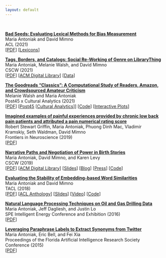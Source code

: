 ```yaml
---
layout: default
---
```


<br>

**[Bad Seeds: Evaluating Lexical Methods for Bias Measurement](https://maria-antoniak.github.io/resources/2021_acl_bad_seeds.pdf)**  
Maria Antoniak and David Mimno  
ACL (2021)  
[[PDF](https://maria-antoniak.github.io/resources/2021_acl_bad_seeds.pdf)] [[Lexicons](https://github.com/maria-antoniak/bad-seeds)]

**[Tags, Borders, and Catalogs: Social Re-Working of Genre on LibraryThing](https://maria-antoniak.github.io/resources/2021_cscw_librarything_genres.pdf)**  
Maria Antoniak, Melanie Walsh, and David Mimno  
CSCW (2021)  
[[PDF](https://maria-antoniak.github.io/resources/2021_cscw_librarything_genres.pdf)] [[ACM Digital Library](https://dl.acm.org/doi/10.1145/3449103)] [[Data](https://github.com/maria-antoniak/librarything-genres)]

**[The Goodreads “Classics”: A Computational Study of Readers, Amazon, and Crowdsourced Amateur Criticism](https://maria-antoniak.github.io/resources/2021_post45_classics.pdf)**    
Melanie Walsh and Maria Antoniak  
Post45 x Cultural Analytics (2021)  
[[PDF](https://maria-antoniak.github.io/resources/2021_post45_ca_classics.pdf)] [[Post45](https://post45.org/2021/04/the-goodreads-classics-a-computational-study-of-readers-amazon-and-crowdsourced-amateur-criticism/) [[Cultural Analytics](https://culturalanalytics.org/article/22221-the-goodreads-classics-a-computational-study-of-readers-amazon-and-crowdsourced-amateur-criticism)]] [[Code](https://github.com/maria-antoniak/goodreads-scraper)] [[Interactive Plots](https://melaniewalsh.github.io/Goodreads-Classics/)]     

**[Imagined examples of painful experiences provided by chronic low back pain patients and attributed a pain numerical rating score](https://maria-antoniak.github.io/resources/2020_frontiers_pain.pdf)**  
Robert Stewart Griffin, Maria Antoniak, Phuong Dinh Mac, Vladimir Kramskiy, Seth Waldman, David Mimno  
Frontiers in Neuroscience (2019)  
[[PDF](https://maria-antoniak.github.io/resources/2020_frontiers_pain.pdf)]

**[Narrative Paths and Negotiation of Power in Birth Stories](https://maria-antoniak.github.io/resources/2019_cscw_birth_stories.pdf)**  
Maria Antoniak, David Mimno, and Karen Levy  
CSCW (2019)  
[[PDF](https://maria-antoniak.github.io/resources/2019_cscw_birth_stories.pdf)] [[ACM Digital Library](https://dl.acm.org/doi/10.1145/3359190)] [[Slides](https://maria-antoniak.github.io/resources/2019_11_12_cscw_birth_stories_presentation.pdf)]  [[Blog](https://maria-antoniak.github.io/2019/11/04/computational-reading-birth-stories.html)] [[Press](http://news.cornell.edu/stories/2019/11/online-birth-stories-reveal-power-imbalances)] [[Code](https://github.com/maria-antoniak/little-mallet-wrapper)]   

**[Evaluating the Stability of Embedding-based Word Similarities](https://maria-antoniak.github.io/resources/2018_evaluating_stability.pdf)**   
Maria Antoniak and David Mimno  
TACL (2018)  
[[PDF](https://maria-antoniak.github.io/resources/2018_evaluating_stability.pdf)] [[ACL Anthology](https://www.aclweb.org/anthology/Q18-1008/)] [[Slides](https://maria-antoniak.github.io/resources/2018_naacl_presentation_with_notes.pdf)] [[Video](https://vimeo.com/277670053)] [[Code](https://github.com/maria-antoniak/word-embedding-stability)]  

**[Natural Language Processing Techniques on Oil and Gas Drilling Data](https://maria-antoniak.github.io/resources/2016_spe_oil_and_gas.pdf)**    
Maria Antoniak, Jeff Dagliesh, and Justin Lo  
SPE Intelligent Energy Conference and Exhibition (2016)  
[[PDF](https://maria-antoniak.github.io/resources/2016_spe_oil_and_gas.pdf)]

**[Leveraging Paraphrase Labels to Extract Synonyms from Twitter](https://maria-antoniak.github.io/resources/2015_leveraging_paraphrase.pdf)**    
Maria Antoniak, Eric Bell, and Fei Xia  
Proceedings of the Florida Artificial Intelligence Research Society Conference (2015)  
[[PDF](https://maria-antoniak.github.io/resources/2015_leveraging_paraphrase.pdf)]  



<br><br>
